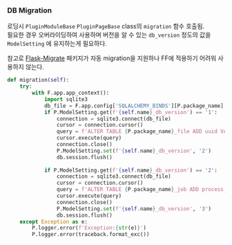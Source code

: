
### DB Migration

로딩시 `PluginModuleBase` `PluginPageBase` class의 `migration` 함수 호출됨.  
필요한 경우 오버라이딩하여 사용하며 버전을 알 수 있는 `db_version` 정도의 값을 `ModelSetting` 에 유지하는게 필요하다.

참고로 [Flask-Migrate](https://flask-migrate.readthedocs.io/en/latest/) 패키지가 자동 migration을 지원하나 FF에 적용하기 어려워 사용하지 않는다.
```python
def migration(self):
    try:
        with F.app.app_context():
            import sqlite3
            db_file = F.app.config['SQLALCHEMY_BINDS'][P.package_name].replace('sqlite:///', '').split('?')[0]
            if P.ModelSetting.get(f'{self.name}_db_version') == '1':
                connection = sqlite3.connect(db_file)
                cursor = connection.cursor()
                query = f'ALTER TABLE {P.package_name}_file ADD uuid VARCHAR'
                cursor.execute(query)
                connection.close()
                P.ModelSetting.set(f'{self.name}_db_version', '2')
                db.session.flush()
                
            if P.ModelSetting.get(f'{self.name}_db_version') == '2':
                connection = sqlite3.connect(db_file)
                cursor = connection.cursor()
                query = f'ALTER TABLE {P.package_name}_job ADD process_command VARCHAR'
                cursor.execute(query)
                connection.close()
                P.ModelSetting.set(f'{self.name}_db_version', '3')
                db.session.flush()      
    except Exception as e: 
        P.logger.error(f'Exception:{str(e)}')
        P.logger.error(traceback.format_exc())
```
